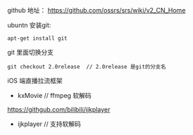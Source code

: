 github 地址：
https://github.com/ossrs/srs/wiki/v2_CN_Home

ubuntn 安装git:

```objc
apt-get install git
```

git 里面切换分支

```objc
git checkout 2.0release  // 2.0release 是git的分支名
```


iOS 端直播拉流框架

- kxMovie   // ffmpeg 软解码

https://githgub.com/bilibili/ijkplayer
- ijkplayer // 支持软解码